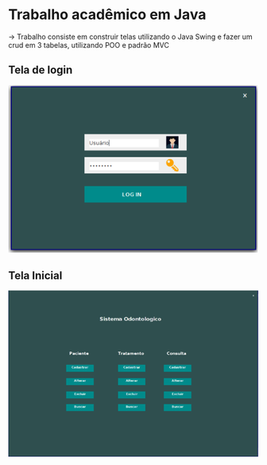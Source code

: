 # Trabalho acadêmico em Java

-> Trabalho consiste em construir telas utilizando o Java Swing e fazer um crud em 3 tabelas, utilizando POO e padrão MVC

## Tela de login

![Tela_login](https://github.com/fernando-albsilva/LasalleJava2020.2github/blob/master/ProtitipoTela/TelaLogin.png)  

## Tela Inicial

![Tela_Inicial](https://github.com/fernando-albsilva/LasalleJava2020.2github/blob/master/ProtitipoTela/TelaInicial.png)  
